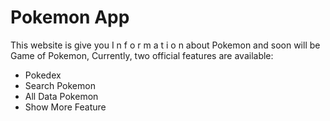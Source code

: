 # Pokemon App

This website is give you I n f o r m a t i o n about Pokemon and soon will be Game of Pokemon,
Currently, two official features are available:

- Pokedex
- Search Pokemon
- All Data Pokemon
- Show More Feature
